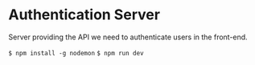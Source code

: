 # Authentication Server

Server providing the API we need to authenticate users in the front-end. 

`$ npm install -g nodemon`
`$ npm run dev` 